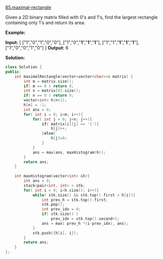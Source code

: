 [85.maximal-rectangle](https://leetcode.com/problems/maximal-rectangle/)  

Given a 2D binary matrix filled with 0's and 1's, find the largest rectangle containing only 1's and return its area.

**Example:**

**Input:**
\[
  \["1","0","1","0","0"\],
  \["1","0","**1**","**1**","**1**"\],
  \["1","1","**1**","**1**","**1**"\],
  \["1","0","0","1","0"\]
\]
**Output:** 6  



**Solution:**  

```cpp
class Solution {
public:
    int maximalRectangle(vector<vector<char>>& matrix) {
        int m = matrix.size();
        if( m == 0 ) return 0;
        int n = matrix[0].size();
        if( n == 0 ) return 0;
        vector<int> h(n+1);
        h[n] = -1;
        int ans = 0;
        for( int i = 0; i<m; i++){
            for( int j = 0; j<n; j++){
                if( matrix[i][j] == '1'){
                    h[j]++;
                }else{
                    h[j]=0;
                }
            }
            ans = max(ans, maxHistogram(h));
        }
        return ans;
    }
    
    int maxHistogram(vector<int> &h){
        int ans = 0;
        stack<pair<int, int> > stk;
        for( int i = 0; i<h.size(); i++){
            while( stk.size() && stk.top().first > h[i]){
                int prev_h = stk.top().first;
                stk.pop();    
                int prev_idx = 0;
                if( stk.size() )
                    prev_idx = stk.top().second+1;
                ans = max( prev_h *(i-prev_idx), ans);
            }
            stk.push({h[i], i});
        }
        return ans;
    }
};
```
      